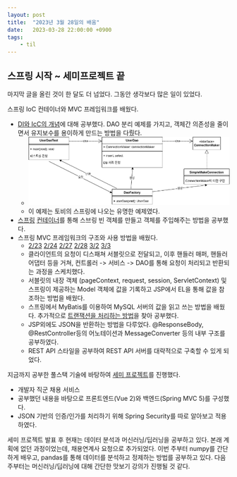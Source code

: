 ```yaml
---
layout: post
title:  "2023년 3월 28일의 배움"
date:   2023-03-28 22:00:00 +0900
tags:
    - til
---
```


## 스프링 시작 ~ 세미프로젝트 끝

마지막 글을 올린 것이 한 달도 더 넘었다. 그동안 생각보다 많은 일이
있었다.

스프링 IoC 컨테이너와 MVC 프레임워크를 배웠다.  
- [DI와 IcC의 개념](https://github.com/0tak2/KOSAjava/tree/main/Notes/2023-02-20)에 대해 공부했다. DAO 분리 예제를 가지고, 객체간 의존성을 줄이면서 유지보수를 용이하게 만드는 방법을 다뤘다.
    - ![다이어그램](https://github.com/0tak2/KOSAjava/raw/main/Notes/2023-02-20/Assets/4a0c8dd6626461b8b6d9a1642c92c354.png)
    - 이 예제는 토비의 스프링에 나오는 유명한 예제였다.
- [스프링](https://github.com/0tak2/KOSAjava/tree/main/Notes/2023-02-21) [컨테이너](https://github.com/0tak2/KOSAjava/tree/main/Notes/2023-02-22)를 통해 스브링 빈 객체를 만들고 객체를 주입해주는 방법을 공부했다. 
- 스프링 MVC 프레임워크의 구조와 사용 방법을 배웠다.
    - [2/23](https://github.com/0tak2/KOSAjava/tree/main/Notes/2023-02-23) [2/24](https://github.com/0tak2/KOSAjava/tree/main/Notes/2023-02-24) [2/27](https://github.com/0tak2/KOSAjava/tree/main/Notes/2023-02-27) [2/28](https://github.com/0tak2/KOSAjava/tree/main/Notes/2023-02-28) [3/2](https://github.com/0tak2/KOSAjava/tree/main/Notes/2023-03-02) [3/3](https://github.com/0tak2/KOSAjava/tree/main/Notes/2023-03-03) 
    - 클라이언트의 요청이 디스패쳐 서블릿으로 전달되고, 이후 핸들러 매퍼, 핸들러 어댑터 등을 거쳐, 컨트롤러 -> 서비스 -> DAO를 통해 요청이 처리되고 반환되는 과정을 스케치했다.
    - 서블릿의 내장 객체 (pageContext, request, session, ServletContext) 및 스프링이 제공하는 Model 객체에 값을 기록하고 JSP에서 EL을 통해 값을 참조하는 방법을 배웠다.
    - 스프링에서 MyBatis를 이용하여 MySQL 서버의 값을 읽고 쓰는 방법을 배웠다. 추가적으로 [트랜잭션을 처리하는 방법](https://mybatis.org/spring/ko/transactions.html)을 찾아 공부했다.
    - JSP외에도 JSON을 반환하는 방법을 다루었다. @ResponseBody, @RestController등의 어노테이션과 MessageConverter 등의 내부 구조를 공부하였다.
    - REST API 스타일을 공부하여 REST API 서버를 대략적으로 구축할 수 있게 되었다.

지금까지 공부한 풀스택 기술에 바탕하여 [세미 프로젝트](https://github.com/ppiyung)를 진행했다.
- 개발자 직군 채용 서비스
- 공부했던 내용을 바탕으로 프론트엔드(Vue 2)와 백엔드(Spring MVC 5)를 구성했다.
- JSON 기반의 인증/인가를 처리하기 위해 Spring Security를 따로 알아보고 적용하였다. 

세미 프로젝트 발표 후 현재는 데이터 분석과 머신러닝/딥러닝을 공부하고 있다. 본래 계획에 없던 과정이었는데, 채용연계사 요청으로 추가되었다. 이번 주부터 numpy를 간단하게 배우고, pandas를 통해 데이터를 분석하고 정제하는 방법를 공부하고 있다. 다음 주부터는 머신러닝/딥러닝에 대해 간단한 맛보기 강의가 진행될 것 같다.